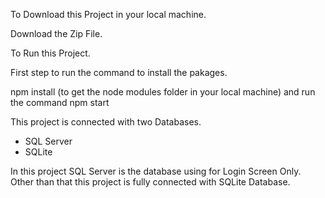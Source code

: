 To Download this Project in your local machine.

Download the Zip File.

To Run this Project.

First step to run the command to install the pakages.

npm install
(to get the node modules folder in your local machine)
and run the command npm start

This project is connected with two Databases.
* SQL Server
* SQLite

In this project SQL Server is the database using for Login Screen Only.
Other than that this project is fully connected with SQLite Database.
